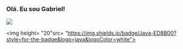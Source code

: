 ### Olá. Eu sou Gabriel!

<img src="https://github-readme-stats.vercel.app/api?username={username}">

<img height= "20"src= "https://img.shields.io/badge/Java-ED8B00?style=for-the-badge&logo=java&logoColor=white">
